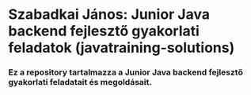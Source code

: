 # Szabadkai János: Junior Java backend fejlesztő gyakorlati feladatok (javatraining-solutions)
### Ez a repository tartalmazza a Junior Java backend fejlesztő gyakorlati feladatait és megoldásait.
